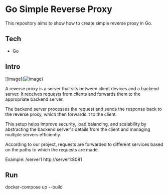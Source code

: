 # Go Simple Reverse Proxy

This repository aims to show how to create simple reverse proxy in Go.

## Tech

- Go

## Intro

![image](![image](![image](https://github.com/user-attachments/assets/09cb12ff-26cc-4bec-8f78-67fb471e7402)
))

A reverse proxy is a server that sits between client devices and a backend server. It receives requests from clients and forwards them to the appropriate backend server. 

The backend server processes the request and sends the response back to the reverse proxy, which then forwards it to the client. 

This setup helps improve security, load balancing, and scalability by abstracting the backend server's details from the client and managing multiple servers efficiently.

According to our project, requests are forwarded to different services based on the paths to which the requests are made.

Example: /server1 http://server1:8081

## Run

docker-compose up --build
